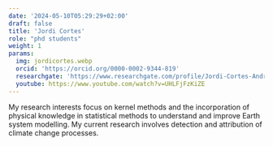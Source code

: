```yaml
---
date: '2024-05-10T05:29:29+02:00'
draft: false
title: 'Jordi Cortes'
role: "phd students"
weight: 1
params:
  img: jordicortes.webp
  orcid: 'https://orcid.org/0000-0002-9344-819'
  researchgate: 'https://www.researchgate.com/profile/Jordi-Cortes-Andres'
  youtube: https://www.youtube.com/watch?v=UHLFjFzKiZE
---
```


My research interests focus on kernel methods and the incorporation of physical knowledge in statistical methods to understand and improve Earth system modelling. My current research involves detection and attribution of climate change processes.
